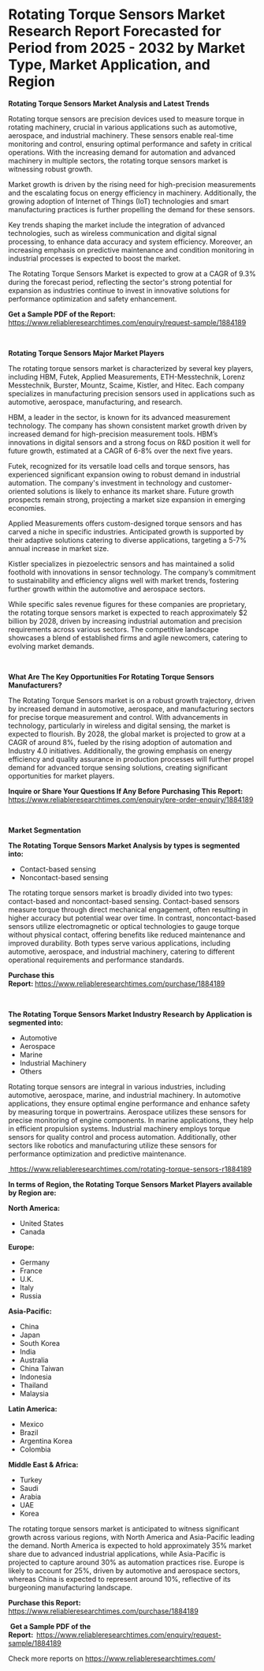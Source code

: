 <p><h1>Rotating Torque Sensors Market Research Report Forecasted for Period from 2025 -  2032 by Market Type, Market Application, and Region</h1></p><p><strong>Rotating Torque Sensors Market Analysis and Latest Trends</strong></p>
<p><p>Rotating torque sensors are precision devices used to measure torque in rotating machinery, crucial in various applications such as automotive, aerospace, and industrial machinery. These sensors enable real-time monitoring and control, ensuring optimal performance and safety in critical operations. With the increasing demand for automation and advanced machinery in multiple sectors, the rotating torque sensors market is witnessing robust growth.</p><p>Market growth is driven by the rising need for high-precision measurements and the escalating focus on energy efficiency in machinery. Additionally, the growing adoption of Internet of Things (IoT) technologies and smart manufacturing practices is further propelling the demand for these sensors. </p><p>Key trends shaping the market include the integration of advanced technologies, such as wireless communication and digital signal processing, to enhance data accuracy and system efficiency. Moreover, an increasing emphasis on predictive maintenance and condition monitoring in industrial processes is expected to boost the market. </p><p>The Rotating Torque Sensors Market is expected to grow at a CAGR of 9.3% during the forecast period, reflecting the sector's strong potential for expansion as industries continue to invest in innovative solutions for performance optimization and safety enhancement.</p></p>
<p><strong>Get a Sample PDF of the Report:&nbsp;</strong> <a href="https://www.reliableresearchtimes.com/enquiry/request-sample/1884189?utm_campaign=3290&utm_medium=2&utm_source=Github&utm_content=ia&utm_term=10042025&utm_id=rotating-torque-sensors">https://www.reliableresearchtimes.com/enquiry/request-sample/1884189</a></p>
<p>&nbsp;</p>
<p><strong>Rotating Torque Sensors Major Market Players</strong></p>
<p><p>The rotating torque sensors market is characterized by several key players, including HBM, Futek, Applied Measurements, ETH-Messtechnik, Lorenz Messtechnik, Burster, Mountz, Scaime, Kistler, and Hitec. Each company specializes in manufacturing precision sensors used in applications such as automotive, aerospace, manufacturing, and research.</p><p>HBM, a leader in the sector, is known for its advanced measurement technology. The company has shown consistent market growth driven by increased demand for high-precision measurement tools. HBM’s innovations in digital sensors and a strong focus on R&D position it well for future growth, estimated at a CAGR of 6-8% over the next five years.</p><p>Futek, recognized for its versatile load cells and torque sensors, has experienced significant expansion owing to robust demand in industrial automation. The company's investment in technology and customer-oriented solutions is likely to enhance its market share. Future growth prospects remain strong, projecting a market size expansion in emerging economies.</p><p>Applied Measurements offers custom-designed torque sensors and has carved a niche in specific industries. Anticipated growth is supported by their adaptive solutions catering to diverse applications, targeting a 5-7% annual increase in market size.</p><p>Kistler specializes in piezoelectric sensors and has maintained a solid foothold with innovations in sensor technology. The company’s commitment to sustainability and efficiency aligns well with market trends, fostering further growth within the automotive and aerospace sectors.</p><p>While specific sales revenue figures for these companies are proprietary, the rotating torque sensors market is expected to reach approximately $2 billion by 2028, driven by increasing industrial automation and precision requirements across various sectors. The competitive landscape showcases a blend of established firms and agile newcomers, catering to evolving market demands.</p></p>
<p>&nbsp;</p>
<p><strong>What Are The Key Opportunities For Rotating Torque Sensors Manufacturers?</strong></p>
<p><p>The Rotating Torque Sensors market is on a robust growth trajectory, driven by increased demand in automotive, aerospace, and manufacturing sectors for precise torque measurement and control. With advancements in technology, particularly in wireless and digital sensing, the market is expected to flourish. By 2028, the global market is projected to grow at a CAGR of around 8%, fueled by the rising adoption of automation and Industry 4.0 initiatives. Additionally, the growing emphasis on energy efficiency and quality assurance in production processes will further propel demand for advanced torque sensing solutions, creating significant opportunities for market players.</p></p>
<p><strong>Inquire or Share Your Questions If Any Before Purchasing This Report:</strong> <a href="https://www.reliableresearchtimes.com/enquiry/pre-order-enquiry/1884189?utm_campaign=3290&utm_medium=2&utm_source=Github&utm_content=ia&utm_term=10042025&utm_id=rotating-torque-sensors">https://www.reliableresearchtimes.com/enquiry/pre-order-enquiry/1884189</a></p>
<p>&nbsp;</p>
<p><strong>Market Segmentation</strong></p>
<p><strong>The Rotating Torque Sensors Market Analysis by types is segmented into:</strong></p>
<p><ul><li>Contact-based sensing</li><li>Noncontact-based sensing</li></ul></p>
<p><p>The rotating torque sensors market is broadly divided into two types: contact-based and noncontact-based sensing. Contact-based sensors measure torque through direct mechanical engagement, often resulting in higher accuracy but potential wear over time. In contrast, noncontact-based sensors utilize electromagnetic or optical technologies to gauge torque without physical contact, offering benefits like reduced maintenance and improved durability. Both types serve various applications, including automotive, aerospace, and industrial machinery, catering to different operational requirements and performance standards.</p></p>
<p><strong>Purchase this Report:&nbsp;</strong><a href="https://www.reliableresearchtimes.com/purchase/1884189?utm_campaign=3290&utm_medium=2&utm_source=Github&utm_content=ia&utm_term=10042025&utm_id=rotating-torque-sensors">https://www.reliableresearchtimes.com/purchase/1884189</a></p>
<p>&nbsp;</p>
<p><strong>The Rotating Torque Sensors Market Industry Research by Application is segmented into:</strong></p>
<p><ul><li>Automotive</li><li>Aerospace</li><li>Marine</li><li>Industrial Machinery</li><li>Others</li></ul></p>
<p><p>Rotating torque sensors are integral in various industries, including automotive, aerospace, marine, and industrial machinery. In automotive applications, they ensure optimal engine performance and enhance safety by measuring torque in powertrains. Aerospace utilizes these sensors for precise monitoring of engine components. In marine applications, they help in efficient propulsion systems. Industrial machinery employs torque sensors for quality control and process automation. Additionally, other sectors like robotics and manufacturing utilize these sensors for performance optimization and predictive maintenance.</p></p>
<p><a href="https://www.reliableresearchtimes.com/rotating-torque-sensors-r1884189?utm_campaign=3290&utm_medium=2&utm_source=Github&utm_content=ia&utm_term=10042025&utm_id=rotating-torque-sensors">&nbsp;https://www.reliableresearchtimes.com/rotating-torque-sensors-r1884189</a></p>
<p><strong>In terms of Region, the Rotating Torque Sensors Market Players available by Region are:</strong></p>
<p>
    <p> <strong> North America: </strong>
        <ul>
            <li>United States</li>
            <li>Canada</li>
        </ul>
        </p> 
    <p> <strong> Europe: </strong>
        <ul>
            <li>Germany</li>
            <li>France</li>
            <li>U.K.</li>
            <li>Italy</li>
            <li>Russia</li>
        </ul>
        </p> 
    <p> <strong> Asia-Pacific: </strong>
        <ul>
            <li>China</li>
            <li>Japan</li>
            <li>South Korea</li>
            <li>India</li>
            <li>Australia</li>
            <li>China Taiwan</li>
            <li>Indonesia</li>
            <li>Thailand</li>
            <li>Malaysia</li>
        </ul>
        </p> 
    <p> <strong> Latin America: </strong>
        <ul>
            <li>Mexico</li>
            <li>Brazil</li>
            <li>Argentina Korea</li>
            <li>Colombia</li>
        </ul>
        </p> 
    <p> <strong> Middle East & Africa: </strong>
        <ul>
            <li>Turkey</li>
            <li>Saudi</li>
            <li>Arabia</li>
            <li>UAE</li>
            <li>Korea</li>
        </ul>
    </p>
    </p>
<p><p>The rotating torque sensors market is anticipated to witness significant growth across various regions, with North America and Asia-Pacific leading the demand. North America is expected to hold approximately 35% market share due to advanced industrial applications, while Asia-Pacific is projected to capture around 30% as automation practices rise. Europe is likely to account for 25%, driven by automotive and aerospace sectors, whereas China is expected to represent around 10%, reflective of its burgeoning manufacturing landscape.</p></p>
<p><strong>Purchase this Report: </strong><a href="https://www.reliableresearchtimes.com/purchase/1884189?utm_campaign=3290&utm_medium=2&utm_source=Github&utm_content=ia&utm_term=10042025&utm_id=rotating-torque-sensors">https://www.reliableresearchtimes.com/purchase/1884189</a></p>
<p>&nbsp;<strong>Get a Sample PDF of the Report:&nbsp;&nbsp;</strong><a href="https://www.reliableresearchtimes.com/enquiry/request-sample/1884189?utm_campaign=3290&utm_medium=2&utm_source=Github&utm_content=ia&utm_term=10042025&utm_id=rotating-torque-sensors">https://www.reliableresearchtimes.com/enquiry/request-sample/1884189</a></p>
<p><strong></strong></p>
<p>Check more reports on <a href="https://www.reliableresearchtimes.com/?utm_campaign=3290&utm_medium=2&utm_source=Github&utm_content=ia&utm_term=10042025&utm_id=rotating-torque-sensors">https://www.reliableresearchtimes.com/</a></p>